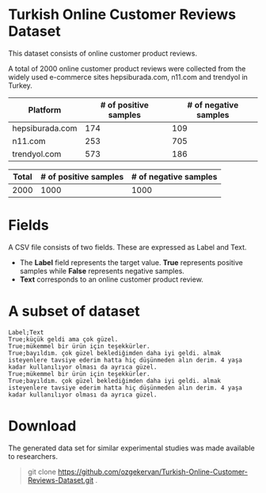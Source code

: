 # Turkish Online Customer Reviews Dataset


This dataset consists of online customer product reviews.

A total of 2000 online customer product reviews were collected from the widely used e-commerce sites hepsiburada.com, n11.com and trendyol in Turkey. 

|Platform|# of positive samples|# of negative samples|
|--|--|--|
|hepsiburada.com|174|109|
|n11.com|253|705|
|trendyol.com|573|186|

|Total|# of positive samples | # of negative samples|
|-|- |-|
|2000|1000|1000|

# Fields

A CSV file consists of two fields. These are expressed as Label and Text. 

- The **Label** field represents the target value. **True** represents positive samples while **False** represents negative samples. 
- **Text** corresponds to an online customer product review. 

# A subset of dataset
```csv
Label;Text
True;küçük geldi ama çok güzel.
True;mükemmel bir ürün için teşekkürler.
True;bayıldım. çok güzel beklediğimden daha iyi geldi. almak isteyenlere tavsiye ederim hatta hiç düşünmeden alın derim. 4 yaşa kadar kullanılıyor olması da ayrıca güzel.
True;mükemmel bir ürün için teşekkürler.
True;bayıldım. çok güzel beklediğimden daha iyi geldi. almak isteyenlere tavsiye ederim hatta hiç düşünmeden alın derim. 4 yaşa kadar kullanılıyor olması da ayrıca güzel.
```
# Download
The generated data set for similar experimental studies was made available to researchers. 

> git clone https://github.com/ozgekervan/Turkish-Online-Customer-Reviews-Dataset.git .